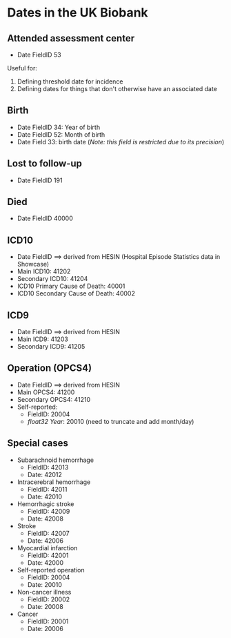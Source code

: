 # Dates in the UK Biobank

## Attended assessment center

* Date FieldID 53

Useful for:

1. Defining threshold date for incidence
1. Defining dates for things that don't otherwise have an associated date

## Birth

* Date FieldID 34: Year of birth
* Date FieldID 52: Month of birth
* Date Field 33: birth date (*Note: this field is restricted due to its precision*)

## Lost to follow-up

* Date FieldID 191

## Died

* Date FieldID 40000

## ICD10

* Date FieldID ==> derived from HESIN (Hospital Episode Statistics data in Showcase)
* Main ICD10: 41202
* Secondary ICD10: 41204
* ICD10 Primary Cause of Death: 40001
* ICD10 Secondary Cause of Death: 40002

## ICD9

* Date FieldID ==> derived from HESIN
* Main ICD9: 41203
* Secondary ICD9: 41205

## Operation (OPCS4)

* Date FieldID ==> derived from HESIN
* Main OPCS4: 41200
* Secondary OPCS4: 41210
* Self-reported:
  * FieldID: 20004
  * *float32 Year*: 20010 (need to truncate and add month/day)

## Special cases

* Subarachnoid hemorrhage
  * FieldID: 42013
  * Date: 42012
* Intracerebral hemorrhage
  * FieldID: 42011
  * Date: 42010
* Hemorrhagic stroke
  * FieldID: 42009
  * Date: 42008
* Stroke
  * FieldID: 42007
  * Date: 42006
* Myocardial infarction
  * FieldID: 42001
  * Date: 42000
* Self-reported operation
  * FieldID: 20004
  * Date: 20010
* Non-cancer illness
  * FieldID: 20002
  * Date: 20008
* Cancer
  * FieldID: 20001
  * Date: 20006
